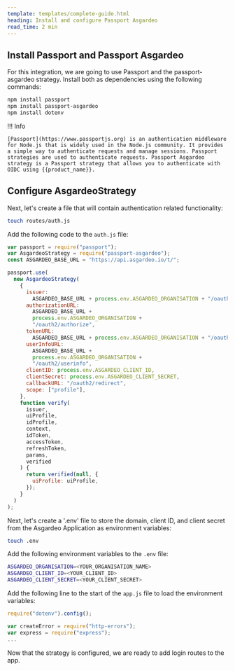 ```yaml
---
template: templates/complete-guide.html
heading: Install and configure Passport Asgardeo
read_time: 2 min
---
```


## Install Passport and Passport Asgardeo

For this integration, we are going to use Passport and the passport-asgardeo strategy. Install both as dependencies using the following commands:

```bash
npm install passport
npm install passport-asgardeo
npm install dotenv
```

!!! Info

    [Passport](https://www.passportjs.org) is an authentication middleware for Node.js that is widely used in the Node.js community. It provides a simple way to authenticate requests and manage sessions. Passport strategies are used to authenticate requests. Passport Asgardeo strategy is a Passport strategy that allows you to authenticate with OIDC using {{product_name}}.

## Configure AsgardeoStrategy

Next, let's create a file that will contain authentication related functionality:

```bash
touch routes/auth.js
```

Add the following code to the `auth.js` file:

```javascript
var passport = require("passport");
var AsgardeoStrategy = require("passport-asgardeo");
const ASGARDEO_BASE_URL = "https://api.asgardeo.io/t/";

passport.use(
  new AsgardeoStrategy(
    {
      issuer:
        ASGARDEO_BASE_URL + process.env.ASGARDEO_ORGANISATION + "/oauth2/token",
      authorizationURL:
        ASGARDEO_BASE_URL +
        process.env.ASGARDEO_ORGANISATION +
        "/oauth2/authorize",
      tokenURL:
        ASGARDEO_BASE_URL + process.env.ASGARDEO_ORGANISATION + "/oauth2/token",
      userInfoURL:
        ASGARDEO_BASE_URL +
        process.env.ASGARDEO_ORGANISATION +
        "/oauth2/userinfo",
      clientID: process.env.ASGARDEO_CLIENT_ID,
      clientSecret: process.env.ASGARDEO_CLIENT_SECRET,
      callbackURL: "/oauth2/redirect",
      scope: ["profile"],
    },
    function verify(
      issuer,
      uiProfile,
      idProfile,
      context,
      idToken,
      accessToken,
      refreshToken,
      params,
      verified
    ) {
      return verified(null, {
        uiProfile: uiProfile,
      });
    }
  )
);
```

Next, let's create a '.env' file to store the domain, client ID, and client secret from the Asgardeo Application as environment variables:

```bash
touch .env
```

Add the following environment variables to the `.env` file:

```bash
ASGARDEO_ORGANISATION=<YOUR_ORGANISATION_NAME>
ASGARDEO_CLIENT_ID=<YOUR_CLIENT_ID>
ASGARDEO_CLIENT_SECRET=<YOUR_CLIENT_SECRET>
```

Add the following line to the start of the `app.js` file to load the environment variables:

```javascript hl_lines="1"
require("dotenv").config();

var createError = require("http-errors");
var express = require("express");
...
```

Now that the strategy is configured, we are ready to add login routes to the app.